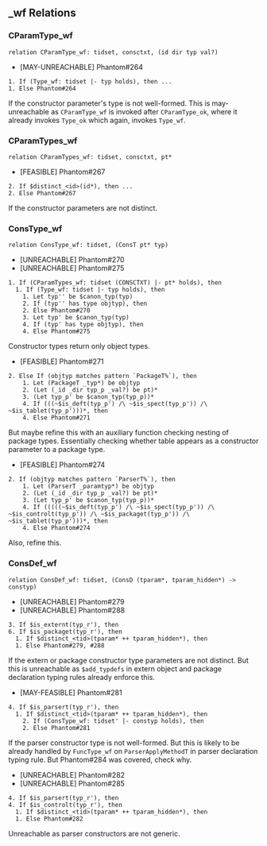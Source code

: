 ## \_wf Relations

### CParamType_wf

```
relation CParamType_wf: tidset, consctxt, (id dir typ val?)
```

* [MAY-UNREACHABLE] Phantom#264

```
1. If (Type_wf: tidset |- typ holds), then ...
1. Else Phantom#264
```

If the constructor parameter's type is not well-formed.
This is may-unreachable as `CParamType_wf` is invoked after `CParamType_ok`, where it already invokes `Type_ok` which again, invokes `Type_wf`.

### CParamTypes_wf

```
relation CParamTypes_wf: tidset, consctxt, pt*
```

* [FEASIBLE] Phantom#267

```
2. If $distinct_<id>(id*), then ...
2. Else Phantom#267
```

If the constructor parameters are not distinct.

### ConsType_wf

```
relation ConsType_wf: tidset, (ConsT pt* typ)
```

* [UNREACHABLE] Phantom#270
* [UNREACHABLE] Phantom#275

```
1. If (CParamTypes_wf: tidset (CONSCTXT) |- pt* holds), then
  1. If (Type_wf: tidset |- typ holds), then
    1. Let typ'' be $canon_typ(typ)
    2. If (typ'' has type objtyp), then
    2. Else Phantom#270
    3. Let typ' be $canon_typ(typ)
    4. If (typ' has type objtyp), then
    4. Else Phantom#275
```

Constructor types return only object types.

* [FEASIBLE] Phantom#271

```
2. Else If (objtyp matches pattern `PackageT%`), then
    1. Let (PackageT _typ*) be objtyp
    2. (Let (_id _dir typ_p _val?) be pt)*
    3. (Let typ_p' be $canon_typ(typ_p))*
    4. If (((~$is_deft(typ_p') /\ ~$is_spect(typ_p')) /\ ~$is_tablet(typ_p')))*, then
    4. Else Phantom#271
```

But maybe refine this with an auxiliary function checking nesting of package types.
Essentially checking whether table appears as a constructor parameter to a package type.

* [FEASIBLE] Phantom#274

```
2. If (objtyp matches pattern `ParserT%`), then
    1. Let (ParserT _paramtyp*) be objtyp
    2. (Let (_id _dir typ_p _val?) be pt)*
    3. (Let typ_p' be $canon_typ(typ_p))*
    4. If (((((~$is_deft(typ_p') /\ ~$is_spect(typ_p')) /\ ~$is_controlt(typ_p')) /\ ~$is_packaget(typ_p')) /\ ~$is_tablet(typ_p')))*, then
    4. Else Phantom#274
```

Also, refine this.



### ConsDef_wf

```
relation ConsDef_wf: tidset, (ConsD (tparam*, tparam_hidden*) -> constyp)
```

* [UNREACHABLE] Phantom#279
* [UNREACHABLE] Phantom#288

```
3. If $is_externt(typ_r'), then
6. If $is_packaget(typ_r'), then
  1. If $distinct_<tid>(tparam* ++ tparam_hidden*), then
  1. Else Phantom#279, #288
```

If the extern or package constructor type parameters are not distinct.
But this is unreachable as `$add_typdefs` in extern object and package declaration typing rules already enforce this.

* [MAY-FEASIBLE] Phantom#281

```
4. If $is_parsert(typ_r'), then
  1. If $distinct_<tid>(tparam* ++ tparam_hidden*), then
    2. If (ConsType_wf: tidset' |- constyp holds), then
    2. Else Phantom#281
```

If the parser constructor type is not well-formed.
But this is likely to be already handled by `FuncType_wf` on `ParserApplyMethodT` in parser declaration typing rule.
But Phantom#284 was covered, check why.

* [UNREACHABLE] Phantom#282
* [UNREACHABLE] Phantom#285

```
4. If $is_parsert(typ_r'), then
4. If $is_controlt(typ_r'), then
  1. If $distinct_<tid>(tparam* ++ tparam_hidden*), then
  1. Else Phantom#282
```

Unreachable as parser constructors are not generic.


